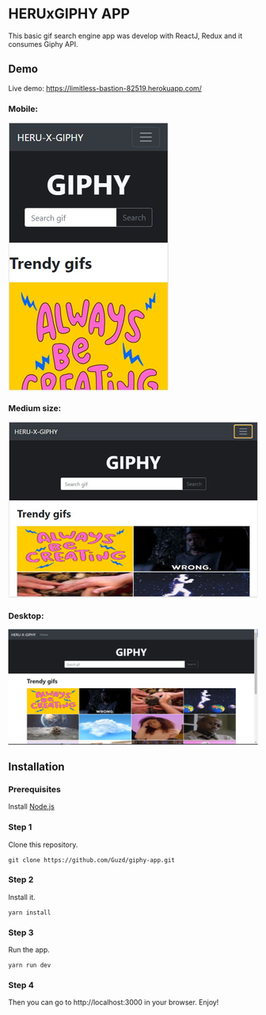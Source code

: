 # HERUxGIPHY APP

This basic gif search engine app was develop with ReactJ, Redux  and it consumes Giphy API. 

## Demo

Live demo: https://limitless-bastion-82519.herokuapp.com/

### Mobile:

![Mobile demo](public/demo/heruxgiphy-mobile.JPG)

### Medium size:

![medium demo](public/demo/heruxgiphy-medium.JPG)

### Desktop:

![desktop demo](public/demo/heruxgiphy-desktop.JPG)



## Installation

### Prerequisites

Install [Node.js](https://nodejs.org/es/download/)

### Step 1

Clone this repository.

```
git clone https://github.com/Guzd/giphy-app.git
```

### Step 2

Install it.

```
yarn install
```

### Step 3

Run the app.

```
yarn run dev
```

### Step 4

Then you can go to http://localhost:3000 in your browser.
Enjoy!

